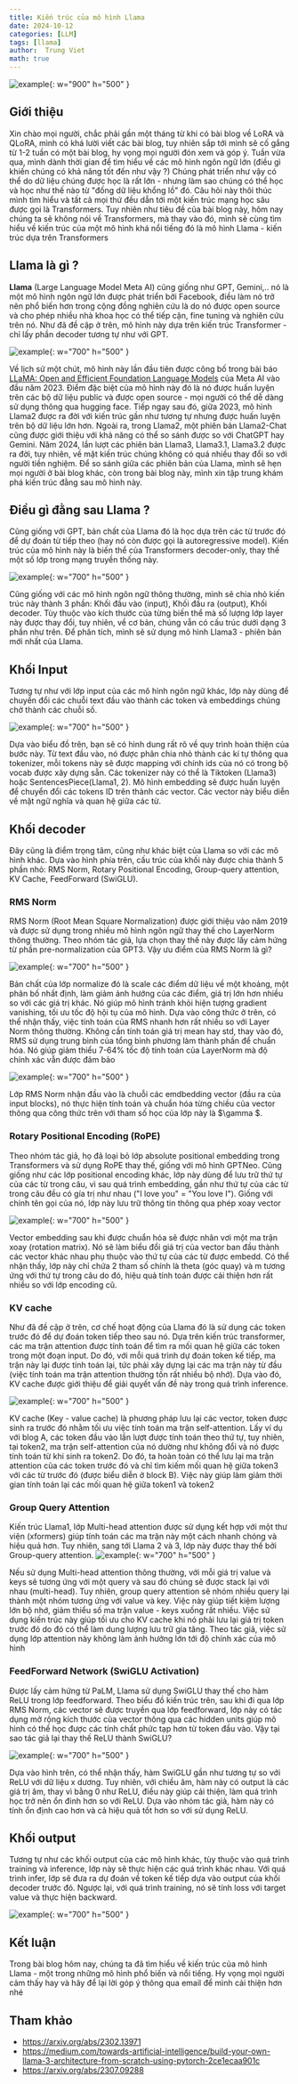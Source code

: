 ```yaml
---
title: Kiến trúc của mô hình Llama 
date: 2024-10-12
categories: [LLM]
tags: [llama]
author:  Trung Viet 
math: true
---
```



![example](/assets/img/llm/llama/llama-background.jpg){: w="900" h="500" }

## Giới thiệu 
Xin chào mọi người, chắc phải gần một tháng từ khi có bài blog về LoRA và QLoRA, mình có khá lười viết các bài blog, tuy nhiên sắp tới mình sẽ cố gắng từ 1-2 tuần có một bài blog, hy vọng mọi người đón xem và góp ý. Tuần vừa qua, mình dành thời gian để tìm hiểu về các mô hình ngôn ngữ lớn (điều gì khiến chúng có khả năng tốt đến như vậy ?) Chúng phát triển như vậy có thể do dữ liệu chúng được học là rất lớn - nhưng làm sao chúng có thể học và học như thế nào từ "đống dữ liệu khổng lồ" đó. Câu hỏi này thôi thúc mình tìm hiểu và tất cả mọi thứ đều dẫn tới một kiến trúc mạng học sâu được gọi là Transformers. Tuy nhiên như tiêu đề của bài blog này, hôm nay chúng ta sẽ không nói về Transformers, mà thay vào đó, mình sẽ cùng tìm hiểu về kiến trúc của một mô hình khá nổi tiếng đó là mô hình Llama - kiến trúc dựa trên Transformers 

## Llama là gì ?

**Llama** (Large Language Model Meta AI) cũng giống như GPT, Gemini,.. nó là một mô hình ngôn ngữ lớn được phát triển bởi Facebook, điều làm nó trở nên phổ biến hơn trong cộng đồng nghiên cứu là do nó được open source và cho phép nhiều nhà khoa học có thể tiếp cận, fine tuning và nghiên cứu trên nó. Như đã đề cập ở trên, mô hình này dựa trên kiến trúc Transformer - chỉ lấy phần decoder tương tự như với GPT. 

![example](/assets/img/llm/llama/llama_vs_transformers.png){: w="700" h="500" }

Về lịch sử một chút, mô hình này lần đầu tiên được công bố trong bài báo [LLaMA: Open and Efficient Foundation Language Models](https://arxiv.org/abs/2302.13971) của Meta AI vào đầu năm 2023. Điểm đặc biệt của mô hình này đó là nó được huấn luyện trên các bộ dữ liệu public và được open source - mọi người có thể dễ dàng sử dụng thông qua hugging face. Tiếp ngay sau đó, giữa 2023, mô hình Llama2 được ra đời với kiến trúc gần như tương tự nhưng được huấn luyện trên bộ dữ liệu lớn hơn. Ngoài ra, trong Llama2, một phiên bản Llama2-Chat cũng được giới thiệu với khả năng có thể so sánh được so với ChatGPT hay Gemini. Năm 2024, lần lượt các phiên bản Llama3, Llama3.1, Llama3.2 được ra đời, tuy nhiên, về mặt kiến trúc chúng không có quá nhiều thay đổi so với người tiền nghiệm. Để so sánh giữa các phiên bản của Llama, mình sẽ hẹn mọi người ở bài blog khác, còn trong bài blog này, mình xin tập trung khám phá kiến trúc đằng sau mô hình này.

## Điều gì đằng sau Llama ? 

Cũng giống với GPT, bản chất của Llama đó là học dựa trên các từ trước đó để dự đoán từ tiếp theo (hay nó còn được gọi là autoregressive model). Kiến trúc của mô hình này là biến thể của Transformers decoder-only, thay thế một số lớp trong mạng truyền thống này. 

![example](/assets/img/llm/llama/llama-overview-architecture.png){: w="700" h="500" }

Cũng giống với các mô hình ngôn ngữ thông thường, mình sẽ chia nhỏ kiến trúc này thành 3 phần: Khối đầu vào (input), Khối đầu ra (output), Khối decoder. Tùy thuộc vào kích thước của từng biến thể mà số lượng lớp layer này được thay đổi, tuy nhiên, về cơ bản, chúng vẫn có cấu trúc dưới dạng 3 phần như trên. Để phân tích, mình sẽ sử dụng mô hình Llama3 - phiên bản mới nhất của Llama. 


## Khối Input  

Tương tự như với lớp input của các mô hình ngôn ngữ khác, lớp này dùng để chuyển đổi các chuỗi text đầu vào thành các token và embeddings chúng chở thành các chuỗi số. 

![example](/assets/img/llm/llama/input-block.png){: w="700" h="500" }

Dựa vào biểu đồ trên, bạn sẽ có hình dung rất rõ về quy trình hoàn thiện của bước này. Từ text đầu vào, nó được phân chia nhỏ thành các kí tự thông qua tokenizer, mỗi tokens này sẽ được mapping với chính ids của nó có trong bộ vocab được xây dựng sẵn. Các tokenizer này có thể là Tiktoken (Llama3) hoặc SentencesPiece(Llama1, 2). Mô hình embedding sẽ được huấn luyện để chuyển đổi các tokens ID trên thành các vector. Các vector này biểu diễn về mặt ngữ nghĩa và quan hệ giữa các từ. 


## Khối decoder 

Đây cũng là điểm trọng tâm, cũng như khác biệt của Llama so với các mô hình khác. Dựa vào hình phía trên, cấu trúc của khối này được chia thành 5 phần nhỏ: RMS Norm, Rotary Positional Encoding, Group-query attention, KV Cache, FeedForward (SwiGLU). 

### RMS Norm 
RMS Norm (Root Mean Square Normalization) được giới thiệu vào năm 2019 và được sử dụng trong nhiều mô hình ngôn ngữ thay thế cho LayerNorm thông thường. Theo nhóm tác giả, lựa chọn thay thế này được lấy cảm hứng từ phần pre-normalization của GPT3. Vậy ưu điểm của RMS Norm là gì? 

![example](/assets/img/llm/llama/layer-norm-vs-rms-norm.png){: w="700" h="500" }


Bản chất của lớp normalize đó là scale các điểm dữ liệu về một khoảng, một phân bố nhất định, làm giảm ảnh hướng của các điểm, giá trị lớn hơn nhiều so với các giá trị khác. Nó giúp mô hình tránh khỏi hiện tượng gradient vanishing, tối ưu tốc độ hội tụ của mô hình. Dựa vào công thức ở trên, có thể nhận thấy, việc tính toán của RMS nhanh hơn rất nhiều so với Layer Norm thông thường. Không cần tính toán giá trị mean hay std, thay vào đó, RMS sử dụng trung bình của tổng bình phương làm thành phần để chuẩn hóa. Nó giúp giảm thiểu 7-64% tốc độ tính toán của LayerNorm mà độ chính xác vẫn được đảm bảo 


![example](/assets/img/llm/llama/RMS_implement.png){: w="700" h="500" }

Lớp RMS Norm nhận đầu vào là chuỗi các emdbedding vector (đầu ra của input blocks), nó thực hiện tính toán và chuẩn hóa từng chiều của vector thông qua công thức trên với tham số học của lớp này là $\gamma $.

### Rotary Positional Encoding (RoPE) 
Theo nhóm tác giả, họ đã loại bỏ lớp absolute positional embedding trong Transformers và sử dụng RoPE thay thế, giống với mô hình GPTNeo. Cũng giống như các lớp positional encoding khác, lớp này dùng để lưu trữ thứ tự của các từ trong câu, vì sau quá trình embedding, gần như thứ tự của các từ trong câu đều có gía trị như nhau ("I love you" = "You love I"). Giống với chính tên gọi của nó, lớp này lưu trữ thông tin thông qua phép xoay vector 


![example](/assets/img/llm/llama/RoPE.png){: w="700" h="500" }

Vector embedding sau khi được chuẩn hóa sẽ được nhân vơi một ma trận xoay (rotation matrix). Nó sẽ làm biểu đổi giá trị của vector ban đầu thành các vector khác nhau phụ thuộc vào thứ tự của các từ được embedd. Có thể nhận thấy, lớp này chỉ chứa 2 tham số chính là theta (góc quay) và m tương ứng với thứ tự trong câu do đó, hiệu quả tính toán được cải thiện hơn rất nhiều so với lớp encoding cũ. 


### KV cache
Như đã đề cập ở trên, cơ chế hoạt động của Llama đó là sử dụng các token trước đó để dự đoán token tiếp theo sau nó. Dựa trên kiến trúc transformer, các ma trận attention được tính toán để tìm ra mối quan hệ giữa các token trong một đoạn input. Do đó, với mỗi quá trình dự đoán token kế tiếp, ma trận này lại được tính toán lại, tức phải xây dựng lại các ma trận này từ đầu (việc tính toán ma trận attention thường tốn rất nhiều bộ nhớ). Dựa vào đó, KV cache được giới thiệu để giải quyết vấn đề này trong quá trình inference. 


![example](/assets/img/llm/llama/KV-cache.png){: w="700" h="500" }

KV cache (Key - value cache) là phương pháp lưu lại các vector, token được sinh ra trước đó nhằm tối ưu việc tính toán ma trận self-attention. Lấy ví dụ với blog A, các token đầu vào lần lượt được tính toán theo thứ tự, tuy nhiên, tại token2, ma trận self-attention của nó dường như không đổi và nó được tính toán từ khi sinh ra token2. Do đó, ta hoàn toàn có thể lưu lại ma trận attention của các token trước đó và chỉ tìm kiếm mối quan hệ giữa token3 với các từ trước đó (được biểu diễn ở block B). Việc này giúp làm giảm thời gian tính toán lại các mối quan hệ giữa token1 và token2

### Group Query Attention
Kiến trúc Llama1, lớp Multi-head attention được sử dụng kết hợp với một thư viện (xformers) giúp tính toán các ma trận này một cách nhanh chóng và hiệu quả hơn. Tuy nhiên, sang tới Llama 2 và 3, lớp này được thay thế bởi Group-query attention. 
![example](/assets/img/llm/llama/grouped-query-attention.png){: w="700" h="500" }

Nếu sử dụng Multi-head attention thông thường, với mỗi giá trị value và keys sẽ tương ứng với một query và sau đó chúng sẽ được stack lại với nhau (multi-head). Tuy nhiên, group query attention sẽ nhóm nhiều query lại thành một nhóm tương ứng với value và key. Việc này giúp tiết kiệm lượng lớn bộ nhớ, giảm thiểu số ma trận value - keys xuống rất nhiều. Việc sử dụng kiến trúc này giúp tối ưu cho KV cache khi nó phải lưu lại giá trị token trước đó do đó có thể làm dung lượng lưu trữ gia tăng. Theo tác giả, việc sử dụng lớp attention này không làm ảnh hưởng lớn tới độ chính xác của mô hình


### FeedForward Network (SwiGLU Activation)
Được lấy cảm hứng từ PaLM, Llama sử dụng SwiGLU thay thế cho hàm ReLU trong lớp feedforward. Theo biểu đồ kiến trúc trên, sau khi đi qua lớp RMS Norm, các vector sẽ được truyền qua lớp feedforward, lớp này có tác dụng mở rộng kích thước của vector thông qua các hidden units giúp mô hình có thể học được các tính chất phức tạp hơn từ token đầu vào. Vậy tại sao tác giả lại thay thế ReLU thành SwiGLU? 

![example](/assets/img/llm/llama/SwiReLU.png){: w="700" h="500" }

Dựa vào hình trên, có thể nhận thấy, hàm SwiGLU gần như tương tự so với ReLU với dữ liệu x dương. Tuy nhiên, với chiều âm, hàm này có output là các giá trị âm, thay vì bằng 0 như ReLU, điều này giúp cải thiện, làm quá trình học trở nên ổn đinh hơn so với ReLU. Dựa vào nhóm tác giả, hàm này có tính ổn định cao hơn và cả hiệu quả tốt hơn so với sử dụng ReLU. 


## Khối output 
Tương tự như các khối output của các mô hình khác, tùy thuộc vào quá trình training và inference, lớp này sẽ thực hiện các quá trình khác nhau. Với quá trình infer, lớp sẽ đưa ra dự đoán về token kế tiếp dựa vào output của khối decoder trước đó. Ngược lại, với quá trình training, nó sẽ tính loss với target value và thực hiện backward. 


![example](/assets/img/llm/llama/output-block.png){: w="700" h="500" }


## Kết luận 
Trong bài blog hôm nay, chúng ta đã tìm hiểu về kiến trúc của mô hình Llama - một trong những mô hình phổ biến và nổi tiếng. Hy vọng mọi người cảm thấy hay và hãy để lại lời góp ý thông qua email để mình cải thiện hơn nhé


## Tham khảo 
- https://arxiv.org/abs/2302.13971
- https://medium.com/towards-artificial-intelligence/build-your-own-llama-3-architecture-from-scratch-using-pytorch-2ce1ecaa901c
- https://arxiv.org/abs/2307.09288
